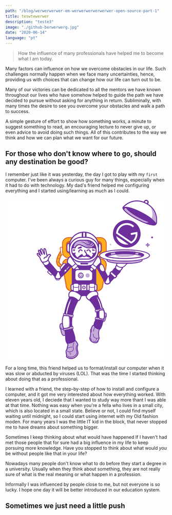 ```yaml
---
path: "/blog/werwerwerwer-em-werwerwerwerwerwer-open-source-part-1"
title: teswtewerwer
description: "teste3"
image: "./github-berwerwerg.jpg"
date: "2020-06-14"
language: "pt"
---
```


> How the influence of many professionals have helped me to become what I am today.

Many factors can influence on how we overcome obstacles in our life. Such challenges normally happen when we face many uncertainties, hence, providing us with choices that can change how our life can turn out to be.

Many of our victories can be dedicated to all the mentors we have known throughout our lives who have somehow helped to guide the path we have decided to pursue without asking for anything in return. Subliminally, with many times the desire to see you overcome your obstacles and walk a path to success.

A simple gesture of effort to show how something works, a minute to suggest something to read, an encouraging lecture to never give up, or even advice to avoid doing such things. All of this contributes to the way we think and how we can plan what we want for our future.

## For those who don't know where to go, should any destination be good?

I remember just like it was yesterday, the day I got to play with my `first` computer. I've been always a curious guy for many things, especially when it had to do with technology. My dad's friend helped me configuring everything and I started using/learning as much as I could.

![gatsby-astronaut.png](gatsby-astronaut.png)

For a long time, this friend helped us to format/install our computer when it was slow or abducted by víruses (LOL). That was the time I started thinking about doing that as a professional.

I learned with a friend, the step-by-step of how to install and configure a computer, and it got me very interested about how everything worked. With eleven years old, I deciede that I wanted to study way more thant I was able at that time. Nothing was easy when you're a fella who lives in a small city, which is also located in a small state. Believe or not, I could find myself waiting until midnight, so I could start using internet with my Old fashion moden. For many years I was the little IT kid in the block, that never stopped me to have dreams about something bigger.

Sometimes I keep thinking about what would have happened If I haven't had met those people that for sure had a big influence in my life to keep porsuing more knowledge. Have you stopped to think about what would _you_ be without people like that in your life?

Nowadays many people don't know what to do before they start a degree in a university. Usually when they think about something, they are not really sure of what is the real meaning or what happen in a profession.

Informally I was influenced by people close to me, but not everyone is so lucky. I hope one day it will be better introduced in our education system.

## Sometimes we just need a little push
